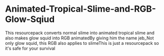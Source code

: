 # Animated-Tropical-Slime-and-RGB-Glow-Sqiud
This resourcepack converts normal slime into animated tropical slime and also makes glow squid into RGB animatedBy giving him the name jeb_Not only glow squid, this RGB also applies to slimeThis is just a resourcepack so it's safe for your survival
